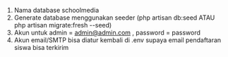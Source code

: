 1. Nama database schoolmedia
2. Generate database menggunakan seeder (php artisan db:seed ATAU php artisan migrate:fresh --seed)
3. Akun untuk admin = admin@admin.com , password = password
4. Akun email/SMTP bisa diatur kembali di .env supaya email pendaftaran siswa bisa terkirim
